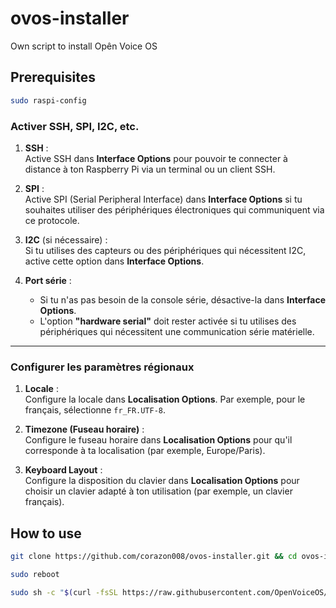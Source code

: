 # ovos-installer
Own script to install Opên Voice OS

## Prerequisites
```bash
sudo raspi-config
```

### Activer SSH, SPI, I2C, etc.

1. **SSH** :  
   Active SSH dans **Interface Options** pour pouvoir te connecter à distance à ton Raspberry Pi via un terminal ou un client SSH.
   
2. **SPI** :  
   Active SPI (Serial Peripheral Interface) dans **Interface Options** si tu souhaites utiliser des périphériques électroniques qui communiquent via ce protocole.

3. **I2C** (si nécessaire) :  
   Si tu utilises des capteurs ou des périphériques qui nécessitent I2C, active cette option dans **Interface Options**.

4. **Port série** :  
   - Si tu n'as pas besoin de la console série, désactive-la dans **Interface Options**.  
   - L'option **"hardware serial"** doit rester activée si tu utilises des périphériques qui nécessitent une communication série matérielle.

---

### Configurer les paramètres régionaux

1. **Locale** :  
   Configure la locale dans **Localisation Options**. Par exemple, pour le français, sélectionne `fr_FR.UTF-8`.

2. **Timezone (Fuseau horaire)** :  
   Configure le fuseau horaire dans **Localisation Options** pour qu'il corresponde à ta localisation (par exemple, Europe/Paris).

3. **Keyboard Layout** :  
   Configure la disposition du clavier dans **Localisation Options** pour choisir un clavier adapté à ton utilisation (par exemple, un clavier français).


## How to use
```bash
git clone https://github.com/corazon008/ovos-installer.git && cd ovos-installer && sudo bash ovos-installer.sh
```

```bash
sudo reboot
```

```bash
sudo sh -c "$(curl -fsSL https://raw.githubusercontent.com/OpenVoiceOS/ovos-installer/main/installer.sh)"
```